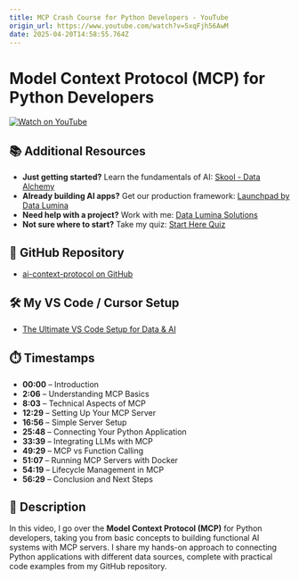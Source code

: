 ```yaml
---
title: MCP Crash Course for Python Developers - YouTube
origin_url: https://www.youtube.com/watch?v=5xqFjh56AwM
date: 2025-04-20T14:58:55.764Z
---
```


# Model Context Protocol (MCP) for Python Developers

[![Watch on YouTube](https://img.youtube.com/vi/5xqFjh56AwM/0.jpg)](https://www.youtube.com/watch?v=5xqFjh56AwM)


## 📚 Additional Resources
- **Just getting started?** Learn the fundamentals of AI: [Skool - Data Alchemy](https://www.skool.com/data-alchemy)  
- **Already building AI apps?** Get our production framework: [Launchpad by Data Lumina](https://launchpad.datalumina.com/?utm...)  
- **Need help with a project?** Work with me: [Data Lumina Solutions](https://www.datalumina.com/solutions?...)  
- **Not sure where to start?** Take my quiz: [Start Here Quiz](https://datalumina.typeform.com/to/an...)  

## 🔗 GitHub Repository
- [ai-context-protocol on GitHub](https://github.com/daveebbelaar/ai-context-protocol)

## 🛠️ My VS Code / Cursor Setup
- [The Ultimate VS Code Setup for Data & AI](https://www.youtube.com/watch?v=<insert_video_id_here>)  

## ⏱️ Timestamps
- **00:00** – Introduction  
- **2:06** – Understanding MCP Basics  
- **8:03** – Technical Aspects of MCP  
- **12:29** – Setting Up Your MCP Server  
- **16:56** – Simple Server Setup  
- **25:48** – Connecting Your Python Application  
- **33:39** – Integrating LLMs with MCP  
- **49:29** – MCP vs Function Calling  
- **51:07** – Running MCP Servers with Docker  
- **54:19** – Lifecycle Management in MCP  
- **56:29** – Conclusion and Next Steps  

## 📌 Description
In this video, I go over the **Model Context Protocol (MCP)** for Python developers, taking you from basic concepts to building functional AI systems with MCP servers. I share my hands-on approach to connecting Python applications with different data sources, complete with practical code examples from my GitHub repository.
